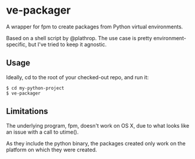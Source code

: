 # ve-packager
A wrapper for fpm to create packages from Python virtual environments.

Based on a shell script by @plathrop. The use case is pretty environment-specific, but I've tried to keep it agnostic.

## Usage

Ideally, cd to the root of your checked-out repo, and run it:

    $ cd my-python-project
    $ ve-packager

## Limitations

The underlying program, fpm, doesn't work on OS X, due to what looks like an issue with a call to utime().

As they include the python binary, the packages created only work on the platform on which they were created.
